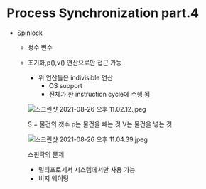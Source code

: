 # Process Synchronization part.4

- Spinlock
    - 정수 변수
    - 초기화,p(),v() 연산으로만 접근 가능
        - 위 연산들은 indivisible 연산
            - OS support
            - 전체가 한 instruction cycle에 수행 됨

        ![스크린샷 2021-08-26 오후 11.02.12.jpeg](Process%20Synchronization%20part%204%201387c37350934b1fa877c5ca17fa3c2e/%E1%84%89%E1%85%B3%E1%84%8F%E1%85%B3%E1%84%85%E1%85%B5%E1%86%AB%E1%84%89%E1%85%A3%E1%86%BA_2021-08-26_%E1%84%8B%E1%85%A9%E1%84%92%E1%85%AE_11.02.12.jpeg)

        S = 물건의 갯수 p는 물건을 빼는 것 V는 물건을 넣는 것 

        ![스크린샷 2021-08-26 오후 11.04.39.jpeg](Process%20Synchronization%20part%204%201387c37350934b1fa877c5ca17fa3c2e/%E1%84%89%E1%85%B3%E1%84%8F%E1%85%B3%E1%84%85%E1%85%B5%E1%86%AB%E1%84%89%E1%85%A3%E1%86%BA_2021-08-26_%E1%84%8B%E1%85%A9%E1%84%92%E1%85%AE_11.04.39.jpeg)

        스핀락의 문제 

        - 멀티프로세서 시스템에서만 사용 가능
        - 비지 웨이팅